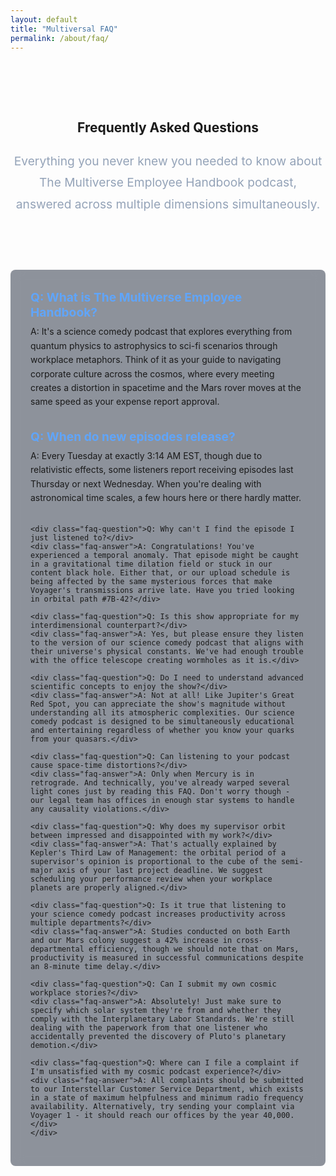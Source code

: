 ```yaml
---
layout: default
title: "Multiversal FAQ"
permalink: /about/faq/
---
```


<style>
/* Style matches about.md */
.about-header {
  text-align: center;
  padding: 4rem 0 2rem;
}

.about-intro {
  max-width: 800px;
  margin: 1.5rem auto;
  color: #94a3b8;
  font-size: 1.2rem;
  line-height: 1.8;
}

.about-content {
  display: grid;
  gap: 2rem;
  margin: 2rem 0;
}

.about-card {
  background: rgba(30, 41, 59, 0.5);
  padding: 2rem;
  border-radius: 0.5rem;
  backdrop-filter: blur(10px);
}

.about-card h2 {
  color: #60a5fa;
  margin-bottom: 1rem;
  font-size: 1.5rem;
}

.faq-question {
  color: #60a5fa;
  margin-bottom: 0.5rem;
  font-size: 1.2rem;
  font-weight: bold;
}

.faq-answer {
  margin-bottom: 2rem;
  line-height: 1.6;
}

@media (max-width: 768px) {
  .about-header {
    padding: 2rem 0 1rem;
  }

  .about-intro {
    font-size: 1rem;
    padding: 0 1rem;
  }

  .about-card {
    padding: 1.5rem;
  }
}
</style>

<div class="background-container">
    <div class="background-overlay"></div>
</div>

<section class="about-header">
    <h1>Frequently Asked Questions</h1>
    <p class="about-intro">Everything you never knew you needed to know about The Multiverse Employee Handbook podcast, answered across multiple dimensions simultaneously.</p>
</section>

<section class="about-content">
    <div class="about-card">
        <div class="faq-question">Q: What is The Multiverse Employee Handbook?</div>
        <div class="faq-answer">A: It's a science comedy podcast that explores everything from quantum physics to astrophysics to sci-fi scenarios through workplace metaphors. Think of it as your guide to navigating corporate culture across the cosmos, where every meeting creates a distortion in spacetime and the Mars rover moves at the same speed as your expense report approval.</div>
    <div class="faq-question">Q: When do new episodes release?</div>
    <div class="faq-answer">A: Every Tuesday at exactly 3:14 AM EST, though due to relativistic effects, some listeners report receiving episodes last Thursday or next Wednesday. When you're dealing with astronomical time scales, a few hours here or there hardly matter.</div>

    <div class="faq-question">Q: Why can't I find the episode I just listened to?</div>
    <div class="faq-answer">A: Congratulations! You've experienced a temporal anomaly. That episode might be caught in a gravitational time dilation field or stuck in our content black hole. Either that, or our upload schedule is being affected by the same mysterious forces that make Voyager's transmissions arrive late. Have you tried looking in orbital path #7B-42?</div>

    <div class="faq-question">Q: Is this show appropriate for my interdimensional counterpart?</div>
    <div class="faq-answer">A: Yes, but please ensure they listen to the version of our science comedy podcast that aligns with their universe's physical constants. We've had enough trouble with the office telescope creating wormholes as it is.</div>

    <div class="faq-question">Q: Do I need to understand advanced scientific concepts to enjoy the show?</div>
    <div class="faq-answer">A: Not at all! Like Jupiter's Great Red Spot, you can appreciate the show's magnitude without understanding all its atmospheric complexities. Our science comedy podcast is designed to be simultaneously educational and entertaining regardless of whether you know your quarks from your quasars.</div>

    <div class="faq-question">Q: Can listening to your podcast cause space-time distortions?</div>
    <div class="faq-answer">A: Only when Mercury is in retrograde. And technically, you've already warped several light cones just by reading this FAQ. Don't worry though - our legal team has offices in enough star systems to handle any causality violations.</div>

    <div class="faq-question">Q: Why does my supervisor orbit between impressed and disappointed with my work?</div>
    <div class="faq-answer">A: That's actually explained by Kepler's Third Law of Management: the orbital period of a supervisor's opinion is proportional to the cube of the semi-major axis of your last project deadline. We suggest scheduling your performance review when your workplace planets are properly aligned.</div>

    <div class="faq-question">Q: Is it true that listening to your science comedy podcast increases productivity across multiple departments?</div>
    <div class="faq-answer">A: Studies conducted on both Earth and our Mars colony suggest a 42% increase in cross-departmental efficiency, though we should note that on Mars, productivity is measured in successful communications despite an 8-minute time delay.</div>

    <div class="faq-question">Q: Can I submit my own cosmic workplace stories?</div>
    <div class="faq-answer">A: Absolutely! Just make sure to specify which solar system they're from and whether they comply with the Interplanetary Labor Standards. We're still dealing with the paperwork from that one listener who accidentally prevented the discovery of Pluto's planetary demotion.</div>

    <div class="faq-question">Q: Where can I file a complaint if I'm unsatisfied with my cosmic podcast experience?</div>
    <div class="faq-answer">A: All complaints should be submitted to our Interstellar Customer Service Department, which exists in a state of maximum helpfulness and minimum radio frequency availability. Alternatively, try sending your complaint via Voyager 1 - it should reach our offices by the year 40,000.</div>
    </div>
    
</section>


<div id="quantum-field" class="quantum-field"></div>
